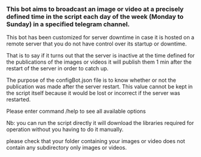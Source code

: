 ### This bot aims to broadcast an image or video at a precisely defined time in the script each day of the week (Monday to Sunday) in a specified telegram channel.

This bot has been customized for server downtime in case it is hosted on a remote server that you do not have control over its startup or downtime.

That is to say if it turns out that the server is inactive at the time defined for the publications of the images or videos it will publish them 1 min after the restart of the server in order to catch up.

The purpose of the configBot.json file is to know whether or not the publication was made after the server restart.
This value cannot be kept in the script itself because it would be lost or incorrect if the server was restarted.

Please enter command /help to see all available options 

Nb: you can run the script directly it will download the libraries required for operation without you having to do it manually.

please check that your folder containing your images or video does not contain any subdirectory only images or videos.